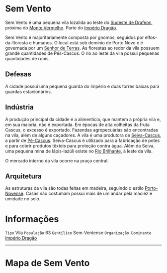 <!-- TITLE: Sem Vento -->
<!-- SUBTITLE: Visão geral sobre Sem Vento -->

# Sem Vento
Sem Vento é uma pequena vila lozalida ao leste do [Sudeste de Drafeon](http://localhost/lugares/plano-material/drafeon/sudeste-de-drafeon#sudeste-de-drafeon), próxima do [Monte Vermelho](http://localhost/lugares/plano-material/drafeon/sudeste-de-drafeon/monte-vermelho#monte-vermelho). Parte do [Império Dragão](http://localhost/faccoes/nacoes/imperio-dragao#imperio-dragao).

Sem Vento é majoritariamente composta por gnomos, seguidos por elfos-da-floresta e humanos. O local está sob domínio de Porto Novo e é governada por um [Senhor de Terras](http://localhost/rankings-e-titulos/senhor-de-terras#senhor-de-terras). As florestas ao redor da vila possuem grande quantidades de Pés-Cascus. O rio ao leste da vila possui pequenas quantidades de rubis.

## Defesas
A cidade possui uma pequena guarda do Império e duas torres baixas para guardas estacionários.

## Indústria
A produção principal da cidade é a alimentícia, que mantém a própria vila e, em sua maioria, não é exportada. Em épocas de alta colheitas da fruta Cascus, o excesso é exportado. Fazendas agropecuárias são encontradas na vila, além de alguns caçadores. A vila é uma produtora de [Seiva-Cascus](http://localhost/itens/seiva-cascus#seiva-cascus), a partir de [Pé-Cascus](http://localhost/fauna-e-flora/pe-cascus#pe-cascus). Seiva-Cascus é utilizado para a fabricação de potes e para cobrir produtos têxteis para proteção contra água. Além da Seiva, uma pequena mina de lápis-lazúli existe no [Rio Brilhante](http://localhost/lugares/plano-material/drafeon/sudeste-de-drafeon/rio-brilhante#rio-brilhante), à leste da vila.

O mercado interno da vila ocorre na praça central.

## Arquitetura
As estruturas da vila são todas feitas em madeira, seguindo o estilo [Porto-Novense](http://localhost/lugares/plano-material/drafeon/sudeste-de-drafeon/porto-novo#porto-novo). Casas não costumam possui mais de um andar pela maciez e umidade no solo.

# Informações
`Tipo` Vila
`População` 63
`Gentílico` Sem-Ventense
`Organização Dominante` [Império Dragão](http://localhost/faccoes/nacoes/imperio-dragao#imperio-dragao)

-----

# Mapa de Sem Vento



